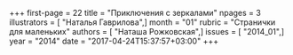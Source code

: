 +++
first-page = 22
title = "Приключения с зеркалами"
npages = 3
illustrators = [ "Наталья Гаврилова",]
month = "01"
rubric = "Странички для маленьких"
authors = [ "Наташа Рожковская",]
issues = [ "2014_01",]
year = "2014"
date = "2017-04-24T15:37:57+03:00"
+++
